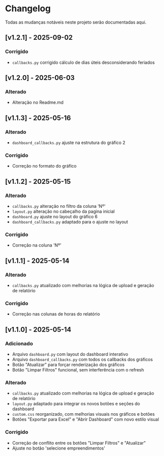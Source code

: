 # Changelog

Todas as mudanças notáveis neste projeto serão documentadas aqui.

## [v1.2.1] - 2025-09-02

### Corrigido
- `callbacks.py` corrigido cálculo de dias úteis desconsiderando feriados

## [v1.2.0] - 2025-06-03

### Alterado
- Alteração no Readme.md

## [v1.1.3] - 2025-05-16

### Alterado
- `dashboard_callbacks.py` ajuste na estrutura do gráfico 2

### Corrigido
- Correção no formato do gráfico

## [v1.1.2] - 2025-05-15

### Alterado
- `callbacks.py` alteração no filtro da coluna 'Nº'
- `layout.py` alteração no cabeçalho da pagina inicial
- `dashboard.py` ajuste no layout do gráfico 6
- `dashboard_callbacks.py` adaptado para o ajuste no layout

### Corrigido
- Correção na coluna 'Nº'

## [v1.1.1] - 2025-05-14

### Alterado
- `callbacks.py` atualizado com melhorias na lógica de upload e geração de relatório

### Corrigido
- Correção nas colunas de horas do relatório

## [v1.1.0] - 2025-05-14

### Adicionado
- Arquivo `dashboard.py` com layout do dashboard interativo
- Arquivo `dashboard_callbacks.py` com todos os callbacks dos gráficos
- Botão "Atualizar" para forçar renderização dos gráficos
- Botão "Limpar Filtros" funcional, sem interferência com o refresh

### Alterado
- `callbacks.py` atualizado com melhorias na lógica de upload e geração de relatório
- `layout.py` adaptado para integrar os novos botões e seções do dashboard
- `custom.css` reorganizado, com melhorias visuais nos gráficos e botões
- Botões "Exportar para Excel" e "Abrir Dashboard" com novo estilo visual

### Corrigido
- Correção de conflito entre os botões "Limpar Filtros" e "Atualizar"
- Ajuste no botão 'selecione empreendimentos'





